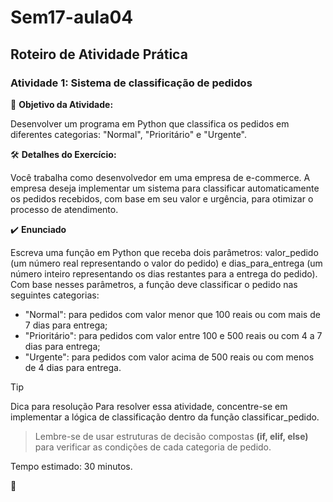 # Sem17-aula04

## **Roteiro de Atividade Prática**

### Atividade 1: Sistema de classificação de pedidos

🎯 **Objetivo da Atividade:**

Desenvolver um programa em Python que classifica os pedidos em diferentes categorias: "Normal", "Prioritário" e "Urgente".

🛠️ **Detalhes do Exercício:**

Você trabalha como desenvolvedor em uma empresa de e-commerce. A empresa deseja implementar um sistema para classificar automaticamente os pedidos recebidos, com base em seu valor e urgência, para otimizar o processo de atendimento.


✔️ **Enunciado**

Escreva uma função em Python que receba dois parâmetros: valor_pedido (um número real representando o valor do pedido) e dias_para_entrega (um número inteiro representando os dias restantes para a entrega do pedido). Com base nesses parâmetros, a função deve classificar o pedido nas seguintes categorias:
*	"Normal": para pedidos com valor menor que 100 reais ou com mais de 7 dias para entrega;
*	"Prioritário": para pedidos com valor entre 100 e 500 reais ou com 4 a 7 dias para entrega;
*	"Urgente": para pedidos com valor acima de 500 reais ou com menos de 4 dias para entrega.

> [!TIP]
> Dica para resolução
Para resolver essa atividade, concentre-se em implementar a lógica de classificação dentro da função classificar_pedido.
 
>Lembre-se de usar estruturas de decisão compostas **(if, elif, else)** para verificar as condições de cada categoria de pedido.

Tempo estimado: 30 minutos.

🚀
